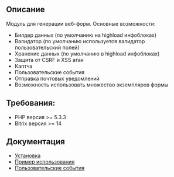 ## Описание

Модуль для генерации веб-форм. Основные возможности:

 - Билдер данных (по умолчанию на highload инфоблоках)
 - Валидатор (по умолчанию используется валидатор пользовательский полей)
 - Хранение данных (по умолчанию в highload инфоблоках)
 - Защита от CSRF и XSS атак
 - Каптча
 - Пользовательские события
 - Отправка почтовых уведомлений
 - Возможность использовать множество экземпляров формы

## Требования:

 - PHP версия >= 5.3.3
 - Bitrix версия >= 14

## Документация

 - [Установка](https://github.com/studiofact/citfact.form/blob/master/docs/installation.md)
 - [Пример использования](https://github.com/studiofact/citfact.form/blob/master/docs/usage.md)
 - [Пользовательские события](https://github.com/studiofact/citfact.form/blob/master/docs/events.md)
